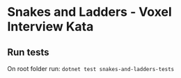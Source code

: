 # Snakes and Ladders - Voxel Interview Kata

## Run tests

On root folder run: `dotnet test snakes-and-ladders-tests`



